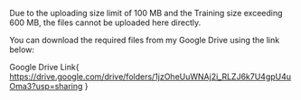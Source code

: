 Due to the uploading size limit of 100 MB and the Training size exceeding 600 MB, the files cannot be uploaded here directly.

You can download the required files from my Google Drive using the link below:

Google Drive Link{ https://drive.google.com/drive/folders/1jzOheUuWNAj2i_RLZJ6k7U4gpU4uOma3?usp=sharing }
